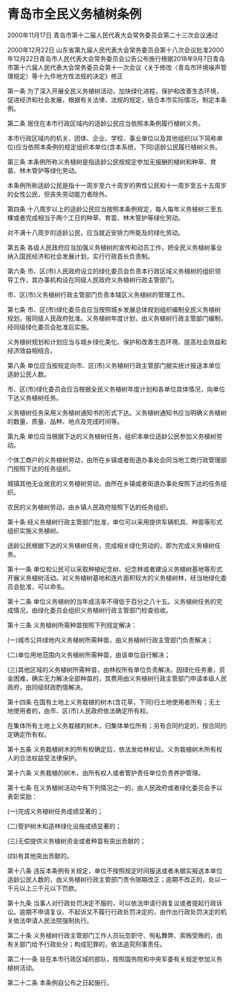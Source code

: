 # 青岛市全民义务植树条例

2000年11月17日 青岛市第十二届人民代表大会常务委员会第二十三次会议通过

2000年12月22日 山东省第九届人民代表大会常务委员会第十八次会议批准2000年12月22日青岛市人民代表大会常务委员会公告公布施行根据2018年9月7日青岛市第十六届人民代表大会常务委员会第十一次会议《关于修改〈青岛市环境噪声管理规定〉等十九件地方性法规的决定》修正



第一条 为了深入开展全民义务植树活动，加快绿化进程，保护和改善生态环境，促进经济和社会发展，根据有关法律、法规的规定，结合本市实际情况，制定本条例。

第二条 居住在本市行政区域内的适龄公民应当依照本条例履行植树义务。

本市行政区域内的机关、团体、企业、学校、事业单位以及其他组织(以下简称单位)应当依照本条例的规定组织本单位(含本系统，下同)适龄公民履行植树义务。

第三条 本条例所称义务植树是指适龄公民按规定参加无报酬的植树和种草、育苗、林木管护等绿化劳动。

本条例所称适龄公民是指十一周岁至六十周岁的男性公民和十一周岁至五十五周岁的女性公民，但丧失劳动能力者除外。

第四条 十八周岁以上的适龄公民应当按照本条例规定，每人每年义务植树三至五棵或者完成相当于两个工日的种草、育苗、林木管护等绿化劳动。

对不满十八周岁的适龄公民，应当就近安排力所能及的绿化劳动。

第五条 各级人民政府应当加强义务植树的宣传和动员工作，把全民义务植树事业纳入国民经济和社会发展计划，实行行政首长负责制。

第六条 市、区(市)人民政府设立的绿化委员会负责本行政区域义务植树的组织领导工作，其办事机构设在同级人民政府义务植树行政主管部门。

市、区(市)义务植树行政主管部门负责本辖区义务植树的管理工作。

第七条 市、区(市)绿化委员会应当按照城乡发展总体规划组织编制全民义务植树规划，报同级人民政府批准。义务植树年度计划，由义务植树行政主管部门编制，经同级绿化委员会批准后实施。

义务植树规划和计划应当与城乡绿化美化、保护和改善生态环境、提高社会效益和经济效益相结合。

第八条 单位应当按规定向市、区(市)义务植树行政主管部门据实统计报送本单位适龄公民人数。

市、区(市)绿化委员会应当根据全民义务植树年度计划和各单位具体情况，向单位下达义务植树任务。

义务植树任务采用义务植树通知书的形式下达。义务植树通知书应当明确义务植树的数量、质量、品种、地点及完成时间等。

第九条 单位应当根据下达的义务植树任务，组织本单位适龄公民参加义务植树劳动。

个体工商户的义务植树劳动，由所在乡镇或者街道办事处会同当地工商行政管理部门按照下达的任务组织。

城镇其他无业居民的义务植树劳动，由所在乡镇或者街道办事处按照下达的任务组织。

农民的义务植树劳动，由乡镇人民政府按照下达的任务组织。

第十条 经义务植树行政主管部门批准，单位可以采用提供车辆机具、种苗等形式组织实施义务植树。

适龄公民根据下达的义务植树任务，完成相关绿化劳动的，即为完成义务植树任务。

第十一条 单位和公民可以采取种植纪念树、纪念林或者建设义务植树基地等形式开展义务植树活动。对义务植树基地和连片面积较大的义务植树林，经当地绿化委员会批准，可以命名。

第十二条 单位义务植树的当年成活率不得低于百分之八十五。义务植树任务的完成情况，由绿化委员会组织义务植树行政主管部门检查验收。

第十三条 义务植树所需种苗按照下列规定解决：

(一)城市公共绿地内义务植树所需种苗，由义务植树行政主管部门负责解决；

(二)单位用地范围内义务植树所需种苗，由该单位自行解决；

(三)其他区域的义务植树所需种苗，由林权所有单位负责解决。因绿化任务重，资金困难，确实无力解决全部种苗的，其费用由义务植树行政主管部门申请本级人民政府，由同级财政酌情解决。

第十四条 在国有土地上义务栽植的树木(含花草，下同)归土地使用者所有；无土地使用者的，由市、区(市)人民政府依法确定所有权。

在集体所有土地上义务栽植的树木，归集体单位所有；另有合同约定的，按合同约定确定所有权。

第十五条 义务栽植树木的所有权确定后，依法发给林权证。义务栽植树木所有权人的合法权益受法律保护。

第十六条 义务栽植的树木，由所有权人或者管护责任单位负责养护管理。

第十七条 在义务植树活动中有下列情况之一的，由人民政府或者绿化委员会予以表彰奖励：

(一)完成义务植树任务成绩显著的；

(二)管护树木和造林绿化设施成绩显著的；

(三)无偿提供义务植树资金或者种苗有突出贡献的；

(四)有其他突出贡献的。

第十八条 违反本条例有关规定，单位不按照规定时间报送或者未据实报送本单位适龄公民人数的，由义务植树行政主管部门责令限期改正；逾期不改正的，处以一千元以上三千元以下罚款。

第十九条 当事人对行政处罚决定不服的，可以依法申请行政复议或者提起行政诉讼。逾期不申请复议、不起诉又不履行行政处罚决定的，由作出行政处罚决定的机关依法申请人民法院强制执行。

第二十条 义务植树行政主管部门工作人员玩忽职守、徇私舞弊、索贿受贿的，由有关部门给予行政处分；构成犯罪的，依法追究刑事责任。

第二十一条 驻在本市行政区域的部队，按照国务院和中央军委有关规定参加义务植树活动。

第二十二条 本条例自公布之日起施行。